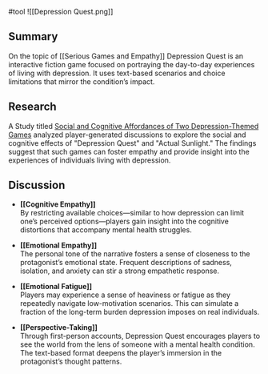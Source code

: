 #tool ![[Depression Quest.png]]

## Summary
On the topic of [[Serious Games and Empathy]] Depression Quest is an interactive fiction game focused on portraying the day-to-day experiences of living with depression. It uses text-based scenarios and choice limitations that mirror the condition’s impact.

## Research 

A Study titled [Social and Cognitive Affordances of Two Depression-Themed Games](https://journals.sagepub.com/doi/10.1177/1555412017742307) analyzed player-generated discussions to explore the social and cognitive effects of "Depression Quest" and "Actual Sunlight." The findings suggest that such games can foster empathy and provide insight into the experiences of individuals living with depression.

## Discussion
- **[[Cognitive Empathy]]**  
	By restricting available choices—similar to how depression can limit one’s perceived options—players gain insight into the cognitive distortions that accompany mental health struggles.
    
- **[[Emotional Empathy]]**  
	The personal tone of the narrative fosters a sense of closeness to the protagonist’s emotional state. Frequent descriptions of sadness, isolation, and anxiety can stir a strong empathetic response.
    
- **[[Emotional Fatigue]]**  
	Players may experience a sense of heaviness or fatigue as they repeatedly navigate low-motivation scenarios. This can simulate a fraction of the long-term burden depression imposes on real individuals.
    
- **[[Perspective-Taking]]**  
	Through first-person accounts, Depression Quest encourages players to see the world from the lens of someone with a mental health condition. The text-based format deepens the player’s immersion in the protagonist’s thought patterns.
